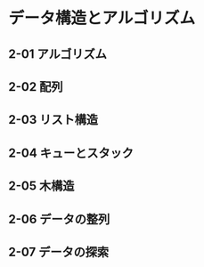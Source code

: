 # データ構造とアルゴリズム

## 2-01 アルゴリズム

## 2-02 配列

## 2-03 リスト構造

## 2-04 キューとスタック

## 2-05 木構造

## 2-06 データの整列

## 2-07 データの探索
